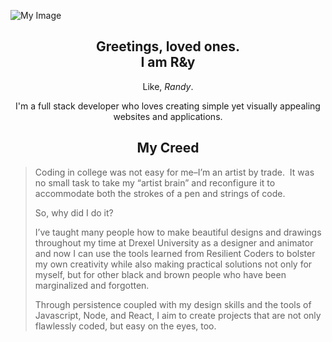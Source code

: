 ![My Image](images/my-image.png)

<body>
    <article>
      <h1 align='center'>Greetings, loved ones.<br>
      I am R&y</h1>
      <p align='center'>Like, <em>Randy</em>.</p>
      <p align='center'>I'm a full stack developer who loves creating simple yet visually appealing websites and applications.</p>
      <h2 align='center'>My Creed</h2>
      <blockquote>
       Coding in college was not easy for me–I’m an artist by trade.  It was no small task to take my “artist brain” and reconfigure it to accommodate both the strokes of a pen and strings of code.

So, why did I do it?  

I’ve taught many people how to make beautiful designs and drawings throughout my time at Drexel University as a designer and animator and now I can use the tools learned from Resilient Coders to bolster my own creativity while also making practical solutions not only for myself, but for other black and brown people who have been marginalized and forgotten.  

Through persistence coupled with my design skills and the tools of Javascript, Node, and React, I aim to create projects that are not only flawlessly coded, but easy on the eyes, too.
    </article>
</body>
